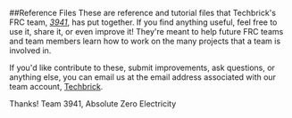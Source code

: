 ##Reference Files
These are reference and tutorial files that Techbrick's FRC team, *[3941](http://absolutezeroelectricity.com/)*, has put together.  If you find anything useful, feel free to use it, share it, or even improve it!  They're meant to help future FRC teams and team members learn how to work on the many projects that a team is involved in.

If you'd like contribute to these, submit improvements, ask questions, or anything else, you can email us at the email address associated with our team account, [Techbrick](https://github.com/Techbrick).

Thanks!
Team 3941, Absolute Zero Electricity
